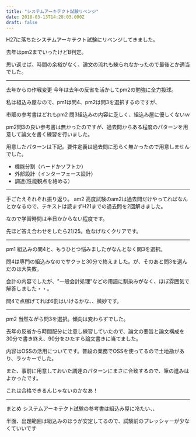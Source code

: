```yaml
---
title: "システムアーキテクト試験リベンジ"
date: 2018-03-13T14:28:03.000Z
draft: false
---
```


H27に落ちたシステムアーキテクト試験にリベンジしてきました。

去年はpm2までいったけどB判定。

思い返せば、時間の余裕がなく、論文の流れも練られなかったので最後とか適当でした。


--------------------------------------------------------------------------------

去年からの作戦変更
今年は去年の反省を活かしてpm2の勉強に全力投球。

私は組込み屋なので、pm1は問4、pm2は問3を選択するのですが、

市販の参考書はどれもpm2 問3組込みの内容に乏しく、組込み屋に優しくないｗ

pm2問3の良い参考書は無かったのですが、過去問からある程度のパターンを用意して論文を書く練習を行いました。

用意したパターンは下記。要件定義は過去問に恐らく無かったので用意しませんでした。

 * 機能分割（ハードかソフトか）
 * 外部設計（インターフェース設計）
 * 調達(性能観点を絡める）


--------------------------------------------------------------------------------

手ごたえそれぞれ振り返り。
am2
高度試験のam2は過去問だけやってればなんとかなるので、テキストは読まずH21までの過去問を2回解きました。

なので学習時間は半日かからない程度です。

先ほど答え合わせをしたら21/25。危なげなくクリアです。


--------------------------------------------------------------------------------

pm1
組込みの問4と、もうひとつ悩みましたがなんとなく問3を選択。

問4は専門の組込みなのでサクッと30分で終えました。が、そのあと問3を選んだのは大失敗。

会計の内容でしたが、"一般会計処理"などの用語に馴染みがなく、ほぼ雰囲気で解答しました・・。

問4で点稼げてれば6割はいけるかな、、微妙です。


--------------------------------------------------------------------------------

pm2
当然ながら問3を選択。傾向は変わらずでした。

去年の反省から時間配分に注意し練習していたので、論文の要旨と論文構成を30分で書き終え、90分をひたすら論文書きに当てました。

内容はOSSの活用についてです。普段の業務でOSSを使ってるので土地勘があり、ラッキーでした。

また、事前に用意しておいた調達のパターンにまさに合致するので、筆の進みはよかったです。

これは合格できるんじゃないのかなあ！


--------------------------------------------------------------------------------

まとめ
システムアーキテクト試験の参考書は組込み屋に冷たい、、

半面、出題範囲は組込みのほうが安定してるので、試験前のプレッシャーが少なくていいです

